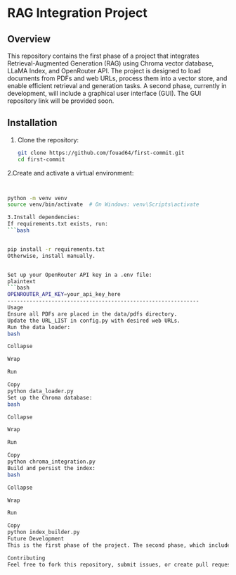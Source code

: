 # RAG Integration Project

## Overview
This repository contains the first phase of a project that integrates Retrieval-Augmented Generation (RAG) using Chroma vector database, LLaMA Index, and OpenRouter API. The project is designed to load documents from PDFs and web URLs, process them into a vector store, and enable efficient retrieval and generation tasks. A second phase, currently in development, will include a graphical user interface (GUI). The GUI repository link will be provided soon.

## Installation
1. Clone the repository:
   ```bash
   git clone https://github.com/fouad64/first-commit.git
   cd first-commit
2.Create and activate a virtual environment:
```bash


python -m venv venv
source venv/bin/activate  # On Windows: venv\Scripts\activate

3.Install dependencies:
If requirements.txt exists, run:
```bash


pip install -r requirements.txt
Otherwise, install manually.


Set up your OpenRouter API key in a .env file:
plaintext
```bash
OPENROUTER_API_KEY=your_api_key_here
-------------------------------------------------------------
Usage
Ensure all PDFs are placed in the data/pdfs directory.
Update the URL_LIST in config.py with desired web URLs.
Run the data loader:
bash

Collapse

Wrap

Run

Copy
python data_loader.py
Set up the Chroma database:
bash

Collapse

Wrap

Run

Copy
python chroma_integration.py
Build and persist the index:
bash

Collapse

Wrap

Run

Copy
python index_builder.py
Future Development
This is the first phase of the project. The second phase, which includes a GUI, is currently under development. The repository for the GUI phase will be linked here once available: [GUI Repository Link TBD - Please send the link to include it].

Contributing
Feel free to fork this repository, submit issues, or create pull requests for improvements.
